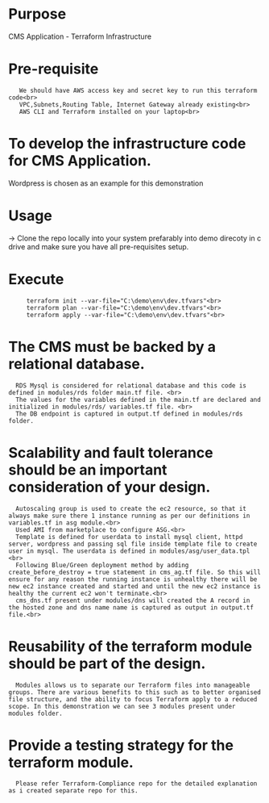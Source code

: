 # Purpose
CMS Application - Terraform Infrastructure

# Pre-requisite
```console
   We should have AWS access key and secret key to run this terraform code<br>
   VPC,Subnets,Routing Table, Internet Gateway already existing<br>
   AWS CLI and Terraform installed on your laptop<br>
 ```  
# To develop the infrastructure code for CMS Application.
  Wordpress is chosen as an example for this demonstration
  
# Usage
   -> Clone the repo locally into your system prefarably into demo direcoty in c drive and make sure you have all pre-requisites setup.
# Execute
```console
     terraform init --var-file="C:\demo\env\dev.tfvars"<br>
     terraform plan --var-file="C:\demo\env\dev.tfvars"<br>
     terraform apply --var-file="C:\demo\env\dev.tfvars"<br>
```
# The CMS must be backed by a relational database.
```console
  RDS Mysql is considered for relational database and this code is defined in modules/rds folder main.tf file. <br>
  The values for the variables defined in the main.tf are declared and  initialized in modules/rds/ variables.tf file. <br>
  The DB endpoint is captured in output.tf defined in modules/rds folder.
  ```
# Scalability and fault tolerance should be an important consideration of your design.
```console
  Autoscaling group is used to create the ec2 resource, so that it always make sure there 1 instance running as per our definitions in variables.tf in asg module.<br>
  Used AMI from marketplace to configure ASG.<br>
  Template is defined for userdata to install mysql client, httpd server, wordpress and passing sql file inside template file to create user in mysql. The userdata is defined in modules/asg/user_data.tpl <br>
  Following Blue/Green deployment method by adding create_before_destroy = true statement in cms_ag.tf file. So this will ensure for any reason the running instance is unhealthy there will be new ec2 instance created and started and until the new ec2 instance is healthy the current ec2 won't terminate.<br>
  cms_dns.tf present under modules/dns will created the A record in the hosted zone and dns name name is captured as output in output.tf file.<br>
 ``` 
# Reusability of the terraform module should be part of the design.
```console
  Modules allows us to separate our Terraform files into manageable groups. There are various benefits to this such as to better organised file structure, and the ability to focus Terraform apply to a reduced scope. In this demonstration we can see 3 modules present under modules folder. 
 ``` 
# Provide a testing strategy for the terraform module.
```console
  Please refer Terraform-Compliance repo for the detailed explanation as i created separate repo for this.
```
